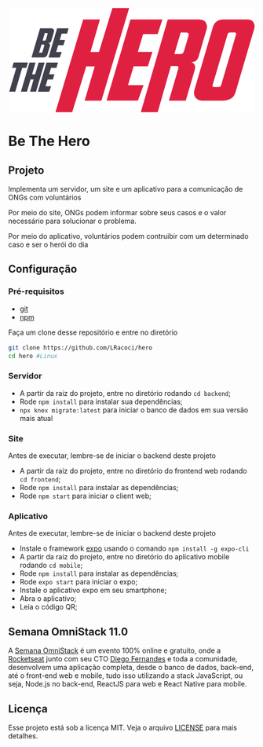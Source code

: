 <div align="center">
    <img src=".github/logo.svg" alt="Be The Hero">
</div>

# Be The Hero

## Projeto

Implementa um servidor, um site e um aplicativo para a comunicação de ONGs com voluntários

Por meio do site, ONGs podem informar sobre seus casos e o valor necessário para solucionar o problema.

Por meio do aplicativo, voluntários podem contruibir com um determinado caso e ser o herói do dia

## Configuração

### Pré-requisitos
- [git](https://www.atlassian.com/git/tutorials/install-git)
- [npm](https://www.npmjs.com/)

Faça um clone desse repositório e entre no diretório
```bash
git clone https://github.com/LRacoci/hero
cd hero #Linux
```


### Servidor
- A partir da raiz do projeto, entre no diretório rodando `cd backend`;
- Rode `npm install` para instalar sua dependências;
- `npx knex migrate:latest` para iniciar o banco de dados em sua versão mais atual

### Site
Antes de executar, lembre-se de iniciar o backend deste projeto
- A partir da raiz do projeto, entre no diretório do frontend web rodando `cd frontend`;
- Rode `npm install` para instalar as dependências;
- Rode `npm start` para iniciar o client web;

### Aplicativo
Antes de executar, lembre-se de iniciar o backend deste projeto
- Instale o framework [expo](https://expo.io/) usando o comando `npm install -g expo-cli`
- A partir da raiz do projeto, entre no diretório do aplicativo mobile rodando `cd mobile`;
- Rode `npm install` para instalar as dependências;
- Rode `expo start` para iniciar o expo;
- Instale o aplicativo expo em seu smartphone;
- Abra o aplicativo;
- Leia o código QR;

## Semana OmniStack 11.0
A [Semana OmniStack](https://rocketseat.com.br/week/inscricao/11.0) é um evento 100% online e gratuito, onde a [Rocketseat](https://github.com/rocketseat) junto com seu CTO [Diego Fernandes](https://github.com/diego3g) e  toda a comunidade, desenvolvem uma aplicação completa, desde o banco de dados, back-end, até o front-end web e mobile, tudo isso utilizando a stack JavaScript, ou seja, Node.js no back-end, ReactJS para web e React Native para mobile.

## Licença
Esse projeto está sob a licença MIT. Veja o arquivo [LICENSE](https://github.com/LRacoci/hero/blob/master/LICENSE) para mais detalhes.